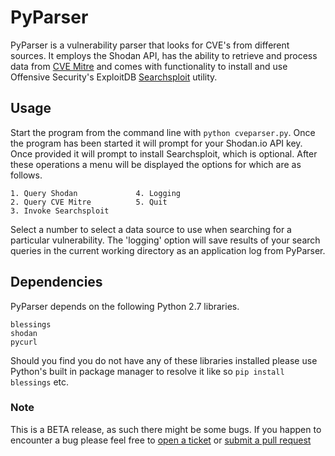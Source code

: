 # PyParser

PyParser is a vulnerability parser that looks for CVE's from different sources. It employs the Shodan API, has the ability to retrieve and process data from [CVE Mitre](https://cve.mitre.org/) and comes with functionality to install and use Offensive Security's ExploitDB [Searchsploit](https://github.com/offensive-security/exploit-database/blob/master/searchsploit) utility.

## Usage

Start the program from the command line with `python cveparser.py`. Once the program has been started it will prompt for your Shodan.io API key. Once provided it will prompt to install Searchsploit, which is optional. After these operations a menu will be displayed the options for which are as follows.

```
1. Query Shodan				4. Logging	
2. Query CVE Mitre			5. Quit
3. Invoke Searchsploit				
```
Select a number to select a data source to use when searching for a particular vulnerability. The 'logging' option will save results of your search queries in the current working directory as an application log from PyParser.

## Dependencies
PyParser depends on the following Python 2.7 libraries.
```
blessings
shodan
pycurl
```
Should you find you do not have any of these libraries installed please use Python's built in package manager to resolve it like so `pip install blessings` etc.

### Note

This is a BETA release, as such there might be some bugs. If you happen to encounter a bug please feel free to [open a ticket](https://github.com/NullArray/PyParser/issues) or [submit a pull request](https://github.com/NullArray/PyParser/pulls)
